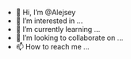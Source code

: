 - 👋 Hi, I’m @Alejsey
- 👀 I’m interested in ...
- 🌱 I’m currently learning ...
- 💞️ I’m looking to collaborate on ...
- 📫 How to reach me ...

<!---
Alejsey/Alejsey is a ✨ special ✨ repository because its `README.md` (this file) appears on your GitHub profile.
You can click the Preview link to take a look at your changes.
--->
